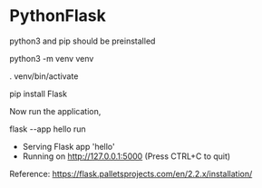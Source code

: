 # PythonFlask

python3 and pip should be preinstalled

python3 -m venv venv

. venv/bin/activate

pip install Flask


Now run the application,

flask --app hello run
 * Serving Flask app 'hello'
 * Running on http://127.0.0.1:5000 (Press CTRL+C to quit)


 Reference:
 https://flask.palletsprojects.com/en/2.2.x/installation/